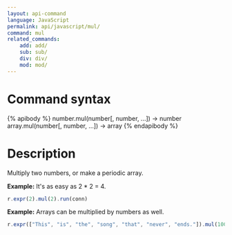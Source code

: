 ```yaml
---
layout: api-command
language: JavaScript
permalink: api/javascript/mul/
command: mul
related_commands:
    add: add/
    sub: sub/
    div: div/
    mod: mod/
---
```


# Command syntax #

{% apibody %}
number.mul(number[, number, ...]) &rarr; number
array.mul(number[, number, ...]) &rarr; array
{% endapibody %}

# Description #

Multiply two numbers, or make a periodic array.

__Example:__ It's as easy as 2 * 2 = 4.

```js
r.expr(2).mul(2).run(conn)
```

__Example:__ Arrays can be multiplied by numbers as well.

```js
r.expr(["This", "is", "the", "song", "that", "never", "ends."]).mul(100).run(conn)
```

